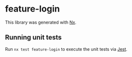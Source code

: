 # feature-login

This library was generated with [Nx](https://nx.dev).

## Running unit tests

Run `nx test feature-login` to execute the unit tests via [Jest](https://jestjs.io).
